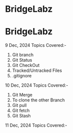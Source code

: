 # BridgeLabz

# BridgeLabz

9 Dec, 2024
Topics Covered:-
1. Git branch
2. Git Status
3. Git CheckOut
4. Tracked/Untracked Files
5. .gitignore

10 Dec, 2024
Topics Covered:-
1. Git Merge
2. To clone the other Branch
3. Git pull
4. Git fetch
5. Git Stash

11 Dec, 2024
Topics Covered:-

                
                 
               
